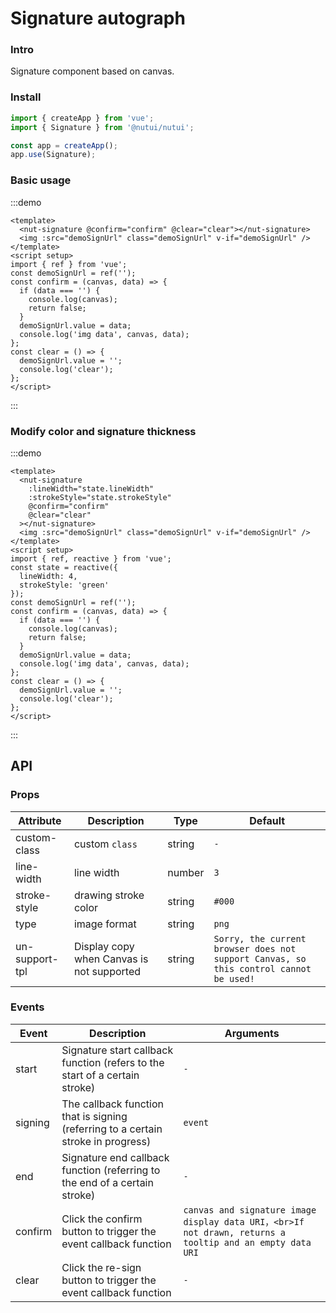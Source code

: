 # Signature autograph

### Intro

Signature component based on canvas.

### Install

```js
import { createApp } from 'vue';
import { Signature } from '@nutui/nutui';

const app = createApp();
app.use(Signature);
```

### Basic usage

:::demo

```vue
<template>
  <nut-signature @confirm="confirm" @clear="clear"></nut-signature>
  <img :src="demoSignUrl" class="demoSignUrl" v-if="demoSignUrl" />
</template>
<script setup>
import { ref } from 'vue';
const demoSignUrl = ref('');
const confirm = (canvas, data) => {
  if (data === '') {
    console.log(canvas);
    return false;
  }
  demoSignUrl.value = data;
  console.log('img data', canvas, data);
};
const clear = () => {
  demoSignUrl.value = '';
  console.log('clear');
};
</script>
```

:::

### Modify color and signature thickness

:::demo

```vue
<template>
  <nut-signature
    :lineWidth="state.lineWidth"
    :strokeStyle="state.strokeStyle"
    @confirm="confirm"
    @clear="clear"
  ></nut-signature>
  <img :src="demoSignUrl" class="demoSignUrl" v-if="demoSignUrl" />
</template>
<script setup>
import { ref, reactive } from 'vue';
const state = reactive({
  lineWidth: 4,
  strokeStyle: 'green'
});
const demoSignUrl = ref('');
const confirm = (canvas, data) => {
  if (data === '') {
    console.log(canvas);
    return false;
  }
  demoSignUrl.value = data;
  console.log('img data', canvas, data);
};
const clear = () => {
  demoSignUrl.value = '';
  console.log('clear');
};
</script>
```

:::

## API

### Props

| Attribute      | Description                               | Type   | Default                                                                                |
| -------------- | ----------------------------------------- | ------ | -------------------------------------------------------------------------------------- |
| custom-class   | custom `class`                            | string | `-`                                                                                    |
| line-width     | line width                                | number | `3`                                                                                    |
| stroke-style   | drawing stroke color                      | string | `#000`                                                                                 |
| type           | image format                              | string | `png`                                                                                  |
| un-support-tpl | Display copy when Canvas is not supported | string | `Sorry, the current browser does not support Canvas, so this control cannot be used! ` |

### Events

| Event   | Description                                                                       | Arguments                                                                                                |
| ------- | --------------------------------------------------------------------------------- | -------------------------------------------------------------------------------------------------------- |
| start   | Signature start callback function (refers to the start of a certain stroke)       | `-`                                                                                                      |
| signing | The callback function that is signing (referring to a certain stroke in progress) | `event`                                                                                                  |
| end     | Signature end callback function (referring to the end of a certain stroke)        | `-`                                                                                                      |
| confirm | Click the confirm button to trigger the event callback function                   | `canvas and signature image display data URI，<br>If not drawn, returns a tooltip and an empty data URI` |
| clear   | Click the re-sign button to trigger the event callback function                   | `-`                                                                                                      |
